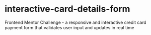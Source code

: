 # interactive-card-details-form
Frontend Mentor Challenge - a responsive and interactive credit card payment form that validates user input and updates in real time
